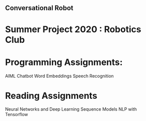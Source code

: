 ## Conversational Robot
# Summer Project 2020 : Robotics Club
# Programming Assignments:
AIML Chatbot
Word Embeddings
Speech Recognition
# Reading Assignments
Neural Networks and Deep Learning
Sequence Models
NLP with Tensorflow

